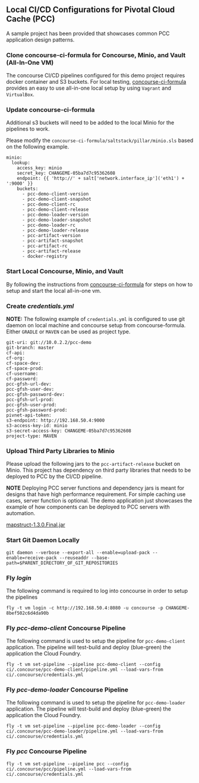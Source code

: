 
## Local CI/CD Configurations for Pivotal Cloud Cache (PCC)
A sample project has been provided that showcases common PCC application design patterns.

### Clone concourse-ci-formula for Concourse, Minio, and Vault (**All-In-One** VM)
The concourse CI/CD pipelines configured for this demo project requires docker container and S3 buckets. For local testing, [concourse-ci-formula](https://github.com/marco-m/concourse-ci-formula) provides an easy to use all-in-one local setup by using `Vagrant` and `VirtualBox`.

### Update concourse-ci-formula
Additional s3 buckets will need to be added to the local Minio for the pipelines to work.

Please modify the `concourse-ci-formula/saltstack/pillar/minio.sls` based on the following example.
```
minio:
  lookup:
    access_key: minio
    secret_key: CHANGEME-05ba7d7c95362608
    endpoint: {{ 'http://' + salt['network.interface_ip']('eth1') + ':9000' }}
    buckets:
      - pcc-demo-client-version
      - pcc-demo-client-snapshot
      - pcc-demo-client-rc
      - pcc-demo-client-release
      - pcc-demo-loader-version
      - pcc-demo-loader-snapshot
      - pcc-demo-loader-rc
      - pcc-demo-loader-release
      - pcc-artifact-version
      - pcc-artifact-snapshot
      - pcc-artifact-rc
      - pcc-artifact-release
      - docker-registry
```

### Start Local Concourse, Minio, and Vault
By following the instructions from [concourse-ci-formula](https://github.com/marco-m/concourse-ci-formula) for steps on how to setup and start the local all-in-one vm.

### Create _credentials.yml_
__NOTE:__ The following example of `credentials.yml` is configured to use git daemon on local machine and concourse setup from concourse-formula. Either `GRADLE` or `MAVEN` can be used as project type.
```
git-uri: git://10.0.2.2/pcc-demo
git-branch: master
cf-api:
cf-org:
cf-space-dev:
cf-space-prod:
cf-username:
cf-password:
pcc-gfsh-url-dev:
pcc-gfsh-user-dev:
pcc-gfsh-password-dev:
pcc-gfsh-url-prod:
pcc-gfsh-user-prod:
pcc-gfsh-password-prod:
pivnet-api-token:
s3-endpoint: http://192.168.50.4:9000
s3-access-key-id: minio
s3-secret-access-key: CHANGEME-05ba7d7c95362608
project-type: MAVEN
```

### Upload Third Party Libraries to Minio
Please upload the following jars to the `pcc-artifact-release` bucket on Minio. This project has dependency on third party libraries that needs to be deployed to PCC by the CI/CD pipeline.

__NOTE__ Deploying PCC server functions and dependency jars is meant for designs that have high performance requirement. For simple caching use cases, server function is optional. The demo application just showcases the example of how components can be deployed to PCC servers with automation.

[mapstruct-1.3.0.Final.jar](http://central.maven.org/maven2/org/mapstruct/mapstruct-processor/1.3.0.Final/mapstruct-processor-1.3.0.Final.jar)


### Start Git Daemon Locally
```
git daemon --verbose --export-all --enable=upload-pack --enable=receive-pack --reuseaddr --base-path=$PARENT_DIRECTORY_OF_GIT_REPOSITORIES
```
### Fly _login_
The following command is required to log into concourse in order to setup the pipelines 
```
fly -t vm login -c http://192.168.50.4:8080 -u concourse -p CHANGEME-8bef502c6d4da90b
```

### Fly _pcc-demo-client_ Concourse Pipeline
The following command is used to setup the pipeline for `pcc-demo-client` application. The pipeline will test-build and deploy (blue-green) the application the Cloud Foundry.
```
fly -t vm set-pipeline --pipeline pcc-demo-client --config ci/.concourse/pcc-demo-client/pipeline.yml --load-vars-from ci/.concourse/credentials.yml
```

### Fly _pcc-demo-loader_ Concourse Pipeline
The following command is used to setup the pipeline for `pcc-demo-loader` application. The pipeline will test-build and deploy (blue-green) the application the Cloud Foundry.
```
fly -t vm set-pipeline --pipeline pcc-demo-loader --config ci/.concourse/pcc-demo-loader/pipeline.yml --load-vars-from ci/.concourse/credentials.yml
```

### Fly _pcc_ Concourse Pipeline
```
fly -t vm set-pipeline --pipeline pcc --config ci/.concourse/pcc/pipeline.yml --load-vars-from ci/.concourse/credentials.yml
```
